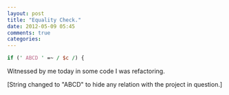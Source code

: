 ```yaml
---
layout: post
title: "Equality Check."
date: 2012-05-09 05:45
comments: true
categories: 
---
```


``` perl
if (' ABCD ' =~ / $c /) {
```

Witnessed by me today in some code I was refactoring.

[String changed to "ABCD" to hide any relation with the project in question.]

